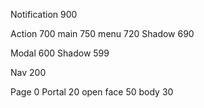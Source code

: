 

Notification  900


Action  700
    main 750
    menu 720
    Shadow 690


Modal  600
    Shadow 599


Nav  200




Page  0
    Portal   20
        open
            face   50
            body 30 